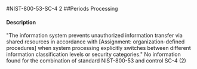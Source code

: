 #NIST-800-53-SC-4 2
##Periods Processing
#### Description
"The information system prevents unauthorized information transfer via shared resources in accordance with [Assignment: organization-defined procedures] when system processing explicitly switches between different information classification levels or security categories."
No information found for the combination of standard NIST-800-53 and control SC-4 (2)

